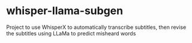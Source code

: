 # whisper-llama-subgen
Project to use WhisperX to automatically transcribe subtitles, then revise the subtitles using LLaMa to predict misheard words
